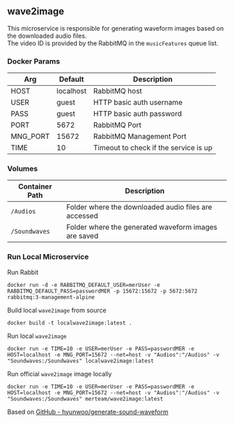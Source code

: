 ## wave2image

This microservice is responsible for generating waveform images based on the downloaded audio files.<br>
The video ID is provided by the RabbitMQ in the `musicFeatures` queue list.

### Docker Params
| Arg | Default | Description |
| --- | --- | --- |
| HOST | localhost | RabbitMQ host |
| USER | guest | HTTP basic auth username  |
| PASS | guest | HTTP basic auth password |
| PORT | 5672 | RabbitMQ Port |
| MNG_PORT | 15672 | RabbitMQ Management Port |
| TIME | 10 | Timeout to check if the service is up |

### Volumes
| Container Path | Description |
| --- | --- |
| `/Audios` | Folder where the downloaded audio files are accessed |
| `/Soundwaves` | Folder where the generated waveform images are saved |

### Run Local Microservice
Run Rabbit
```
docker run -d -e RABBITMQ_DEFAULT_USER=merUser -e RABBITMQ_DEFAULT_PASS=passwordMER -p 15672:15672 -p 5672:5672 rabbitmq:3-management-alpine
```

Build local `wave2image` from source
```
docker build -t localwave2image:latest .
```

Run local `wave2image`
```
docker run -e TIME=10 -e USER=merUser -e PASS=passwordMER -e HOST=localhost -e MNG_PORT=15672 --net=host -v "Audios":"/Audios" -v "Soundwaves:/Soundwaves" localwave2image:latest
```

Run official `wave2image` image locally
```
docker run -e TIME=10 -e USER=merUser -e PASS=passwordMER -e HOST=localhost -e MNG_PORT=15672 --net=host -v "Audios":"/Audios" -v "Soundwaves:/Soundwaves" merteam/wave2image:latest
```

Based on [GitHub - hyunwoo/generate-sound-waveform](https://github.com/hyunwoo/generate-sound-waveform)